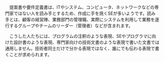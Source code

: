 　提案書や要件定義書は、ITやシステム、コンピュータ、ネットワークなどの専門家ではない人を読み手とするため、作成に手を焼くSEが多いようです。読み手とは、顧客の経営陣、業務部門の管理職、実際にシステムを利用して業務を遂行するグループやチームのリーダー（管理者）などが含まれます。

　こうした人たちには、プログラムの注釈のような表現、SEやプログラマに向けた設計書のような表現、専門家向けの技術文書のような表現で書いた文書では通用しません。技術者同士だけで分かる表現ではなく、誰にでも伝わる表現で書くことが求められます。